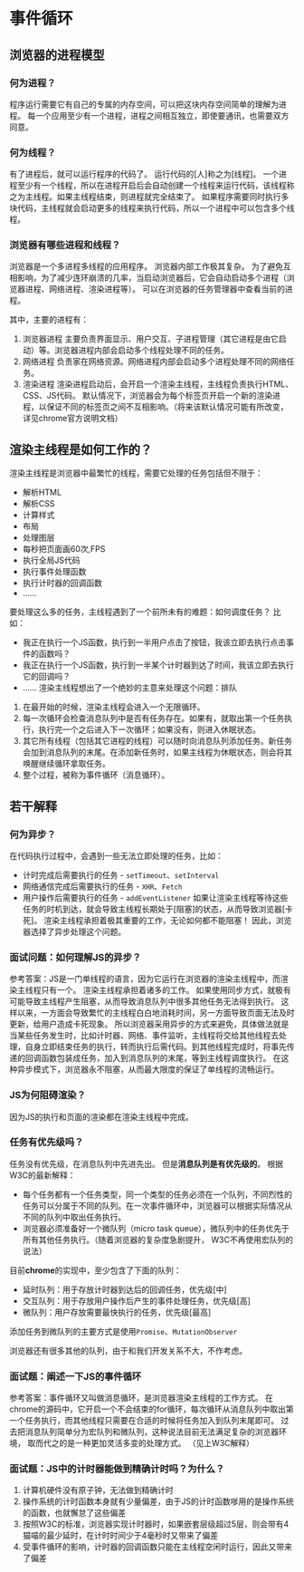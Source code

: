 # 事件循环

## 浏览器的进程模型
### 何为进程？
程序运行需要它有自己的专属的内存空间，可以把这块内存空间简单的理解为进程。
每一个应用至少有一个进程，进程之间相互独立，即使要通讯，也需要双方同意。
### 何为线程？
有了进程后，就可以运行程序的代码了。
运行代码的[人]称之为[线程]。
一个进程至少有一个线程，所以在进程开启后会自动创建一个线程来运行代码，该线程称之为主线程。如果主线程结束，则进程就完全结束了。
如果程序需要同时执行多块代码，主线程就会启动更多的线程来执行代码，所以一个进程中可以包含多个线程。
### 浏览器有哪些进程和线程？
浏览器是一个多进程多线程的应用程序。
浏览器内部工作极其复杂。
为了避免互相影响，为了减少连环崩溃的几率，当启动浏览器后，它会自动启动多个进程（浏览器进程、网络进程、渲染进程等）。
可以在浏览器的任务管理器中查看当前的进程。

其中，主要的进程有：
1. 浏览器进程
主要负责界面显示、用户交互、子进程管理（其它进程是由它启动）等。浏览器进程内部会启动多个线程处理不同的任务。
2. 网络进程
负责家在网络资源。网络进程内部会启动多个进程处理不同的网络任务。
3. 渲染进程
渲染进程启动后，会开启一个渲染主线程，主线程负责执行HTML、CSS、JS代码。
默认情况下，浏览器会为每个标签页开启一个新的渲染进程，以保证不同的标签页之间不互相影响。（将来该默认情况可能有所改变，详见chrome官方说明文档）
## 渲染主线程是如何工作的？
渲染主线程是浏览器中最繁忙的线程，需要它处理的任务包括但不限于：
* 解析HTML
* 解析CSS
* 计算样式
* 布局
* 处理图层
* 每秒把页面画60次,FPS
* 执行全局JS代码
* 执行事件处理函数
* 执行计时器的回调函数
* ......

要处理这么多的任务，主线程遇到了一个前所未有的难题：如何调度任务？
比如：
* 我正在执行一个JS函数，执行到一半用户点击了按钮，我该立即去执行点击事件的函数吗？
* 我正在执行一个JS函数，执行到一半某个计时器到达了时间，我该立即去执行它的回调吗？
* ......
渲染主线程想出了一个绝妙的主意来处理这个问题：排队
1. 在最开始的时候，渲染主线程会进入一个无限循环。
2. 每一次循环会检查消息队列中是否有任务存在。如果有，就取出第一个任务执行，执行完一个之后进入下一次循环；如果没有，则进入休眠状态。
3. 其它所有线程（包括其它进程的线程）可以随时向消息队列添加任务。新任务会加到消息队列的末尾。在添加新任务时，如果主线程为休眠状态，则会将其唤醒继续循环拿取任务。
4. 整个过程，被称为事件循环（消息循环）。
## 若干解释
### 何为异步？
在代码执行过程中，会遇到一些无法立即处理的任务，比如：
* 计时完成后需要执行的任务 - `setTimeout`、`setInterval`
* 网络通信完成后需要执行的任务 - `XHR`、`Fetch`
* 用户操作后需要执行的任务 - `addEventListener`
如果让渲染主线程等待这些任务的时机到达，就会导致主线程长期处于[阻塞]的状态，从而导致浏览器[卡死]。
渲染主线程承担着极其重要的工作，无论如何都不能阻塞！
因此，浏览器选择了异步处理这个问题。

### 面试问题：如何理解JS的异步？
参考答案：JS是一门单线程的语言，因为它运行在浏览器的渲染主线程中，而渲染主线程只有一个。
渲染主线程承担着诸多的工作。
如果使用同步方式，就极有可能导致主线程产生阻塞，从而导致消息队列中很多其他任务无法得到执行。
这样以来，一方面会导致繁忙的主线程白白地消耗时间，另一方面导致页面无法及时更新，给用户造成卡死现象。
所以浏览器采用异步的方式来避免，具体做法就是当某些任务发生时，比如计时器、网络、事件监听，主线程将交给其他线程去处理，自身立即结束任务的执行，转而执行后需代码。到其他线程完成时，将事先传递的回调函数包装成任务，加入到消息队列的末尾，等到主线程调度执行。
在这种异步模式下，浏览器永不阻塞，从而最大限度的保证了单线程的流畅运行。
### JS为何阻碍渲染？
因为JS的执行和页面的渲染都在渲染主线程中完成。

### 任务有优先级吗？
任务没有优先级，在消息队列中先进先出。
但是**消息队列是有优先级的**。
根据W3C的最新解释：
* 每个任务都有一个任务类型，同一个类型的任务必须在一个队列，不同烈性的任务可以分属于不同的队列。在一次事件循环中，浏览器可以根据实际情况从不同的队列中取出任务执行。
* 浏览器必须准备好一个微队列（micro task queue），微队列中的任务优先于所有其他任务执行。（随着浏览器的复杂度急剧提升， W3C不再使用宏队列的说法）

目前**chrome**的实现中，至少包含了下面的队列：
* 延时队列：用于存放计时器到达后的回调任务，优先级[中]
* 交互队列：用于存放用户操作后产生的事件处理任务，优先级[高]
* 微队列：用户存放需要最快执行的任务，优先级[最高]

添加任务到微队列的主要方式是使用`Promise`、`MutationObserver`

浏览器还有很多其他的队列，由于和我们开发关系不大，不作考虑。

### 面试题：阐述一下JS的事件循环
参考答案：事件循环又叫做消息循环，是浏览器渲染主线程的工作方式。
在chrome的源码中，它开启一个不会结束的for循环，每次循环从消息队列中取出第一个任务执行，而其他线程只需要在合适的时候将任务加入到队列末尾即可。
过去把消息队列简单分为宏队列和微队列，这种说法目前无法满足复杂的浏览器环境， 取而代之的是一种更加灵活多变的处理方式。
（见上W3C解释）

### 面试题：JS中的计时器能做到精确计时吗？为什么？
1. 计算机硬件没有原子钟，无法做到精确计时
2. 操作系统的计时函数本身就有少量偏差，由于JS的计时函数嗲用的是操作系统的函数，也就懈怠了这些偏差
3. 按照W3C的标准，浏览器实现计时器时，如果嵌套层级超过5层，则会带有4猫喵的最少延时，在计时时间少于4毫秒时又带来了偏差
4. 受事件循环的影响，计时器的回调函数只能在主线程空闲时运行，因此又带来了偏差


